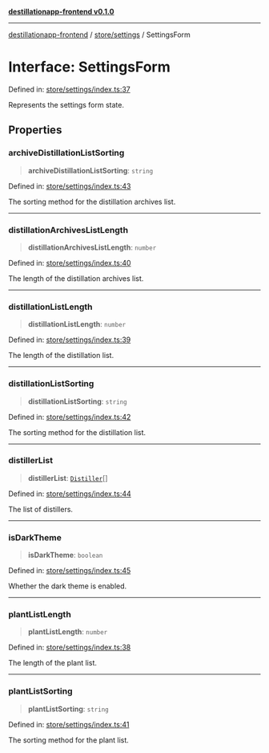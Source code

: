 [**destillationapp-frontend v0.1.0**](../../../README.md)

***

[destillationapp-frontend](../../../modules.md) / [store/settings](../README.md) / SettingsForm

# Interface: SettingsForm

Defined in: [store/settings/index.ts:37](https://github.com/DestillApp/main/blob/76aba95a5d8c1d9174ebde73d7b50f0ea64b491a/frontend/src/store/settings/index.ts#L37)

Represents the settings form state.

## Properties

### archiveDistillationListSorting

> **archiveDistillationListSorting**: `string`

Defined in: [store/settings/index.ts:43](https://github.com/DestillApp/main/blob/76aba95a5d8c1d9174ebde73d7b50f0ea64b491a/frontend/src/store/settings/index.ts#L43)

The sorting method for the distillation archives list.

***

### distillationArchivesListLength

> **distillationArchivesListLength**: `number`

Defined in: [store/settings/index.ts:40](https://github.com/DestillApp/main/blob/76aba95a5d8c1d9174ebde73d7b50f0ea64b491a/frontend/src/store/settings/index.ts#L40)

The length of the distillation archives list.

***

### distillationListLength

> **distillationListLength**: `number`

Defined in: [store/settings/index.ts:39](https://github.com/DestillApp/main/blob/76aba95a5d8c1d9174ebde73d7b50f0ea64b491a/frontend/src/store/settings/index.ts#L39)

The length of the distillation list.

***

### distillationListSorting

> **distillationListSorting**: `string`

Defined in: [store/settings/index.ts:42](https://github.com/DestillApp/main/blob/76aba95a5d8c1d9174ebde73d7b50f0ea64b491a/frontend/src/store/settings/index.ts#L42)

The sorting method for the distillation list.

***

### distillerList

> **distillerList**: [`Distiller`](Distiller.md)[]

Defined in: [store/settings/index.ts:44](https://github.com/DestillApp/main/blob/76aba95a5d8c1d9174ebde73d7b50f0ea64b491a/frontend/src/store/settings/index.ts#L44)

The list of distillers.

***

### isDarkTheme

> **isDarkTheme**: `boolean`

Defined in: [store/settings/index.ts:45](https://github.com/DestillApp/main/blob/76aba95a5d8c1d9174ebde73d7b50f0ea64b491a/frontend/src/store/settings/index.ts#L45)

Whether the dark theme is enabled.

***

### plantListLength

> **plantListLength**: `number`

Defined in: [store/settings/index.ts:38](https://github.com/DestillApp/main/blob/76aba95a5d8c1d9174ebde73d7b50f0ea64b491a/frontend/src/store/settings/index.ts#L38)

The length of the plant list.

***

### plantListSorting

> **plantListSorting**: `string`

Defined in: [store/settings/index.ts:41](https://github.com/DestillApp/main/blob/76aba95a5d8c1d9174ebde73d7b50f0ea64b491a/frontend/src/store/settings/index.ts#L41)

The sorting method for the plant list.
